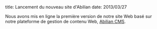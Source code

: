 title: Lancement du nouveau site d'Abilian
date: 2013/03/27

Nous avons mis en ligne la première version de notre site Web basé sur notre
plateforme de gestion de contenu Web, [Abilian CMS](/fr/technologies/).